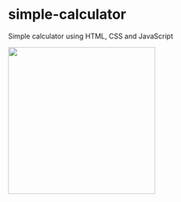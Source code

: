 # simple-calculator
Simple calculator using HTML, CSS and JavaScript

<img src="https://raw.githubusercontent.com/mbprabowo/simple-calculator/master/example-image.png" width="300">

